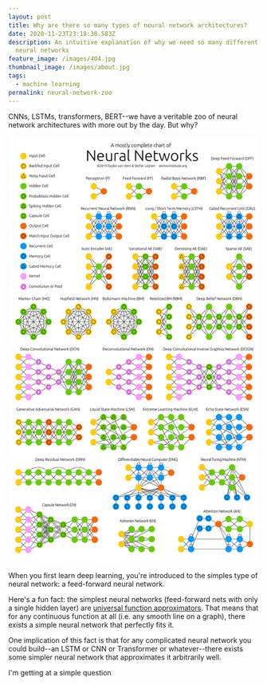 ```yaml
---
layout: post
title: Why are there so many types of neural network architectures?
date: 2020-11-23T23:18:38.583Z
description: An intuitive explanation of why we need so many different types of
  neural networks
feature_image: /images/404.jpg
thumbnail_image: /images/about.jpg
tags:
  - machine learning
permalink: neural-network-zoo
---
```

CNNs, LSTMs, transformers, BERT--we have a veritable zoo of neural network architectures with more out by the day. But why?

![](/images/nn_zoo.png "Neural Network Zoo poster from the Asimov Institute")

When you first learn deep learning, you're introduced to the simples type of neural network: a feed-forward neural network.  

Here's a fun fact: the simplest neural networks (feed-forward nets with only a single hidden layer) are [universal function approximators](http://neuralnetworksanddeeplearning.com/chap4.html). That means that for any continuous function at all (i.e. any smooth line on a graph), there exists a simple neural network that perfectly fits it.

One implication of this fact is that for any complicated neural network you could build--an LSTM or CNN or Transformer or whatever--there exists some simpler neural network that approximates it arbitrarily well.

I'm getting at a simple question